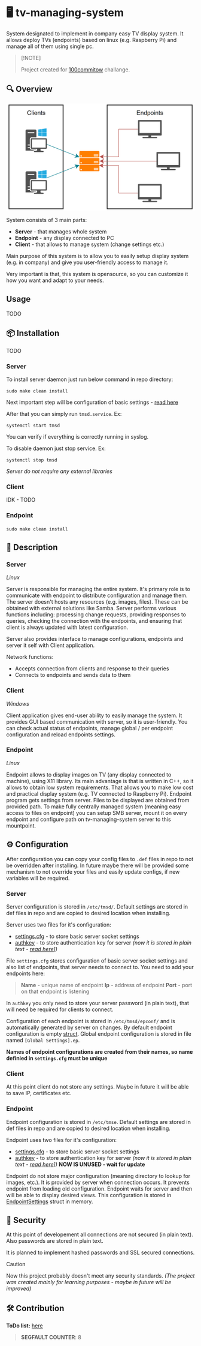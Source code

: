 # 🖥 tv-managing-system
System designated to implement in company easy TV display system.
It allows deploy TVs (endpoints) based on linux (e.g. Raspberry Pi) and manage all of them using single pc.

>
> \[!NOTE]
>
> Project created for [100commitow](https://100commitow.pl/) challange.

## 🔍 Overview
![System scheme](scheme.jpg "System scheme")

System consists of 3 main parts:
- **Server** - that manages whole system
- **Endpoint** - any display connected to PC
- **Client** - that allows to manage system (change settings etc.)

Main purpose of this system is to allow you to easily setup display system (e.g. in company) and give you user-friendly access to manage it.

Very important is that, this system is opensource, so you can customize it how you want and adapt to your needs.

## Usage
TODO

## 📦 Installation
TODO
### Server
To install server daemon just run below command in repo directory:
```
sudo make clean install
```
Next important step will be configuration of basic settings - [read here](#server-2)

After that you can simply run `tmsd.service`. Ex:
```
systemctl start tmsd
```
You can verify if everything is correctly running in syslog.

To disable daemon just stop service. Ex:
```
systemctl stop tmsd
```

*Server do not require any external libraries*

### Client
IDK - TODO

### Endpoint
`sudo make clean install`


## 📜 Description
### Server
*Linux*

Server is responsible for managing the entire system. It's primary role is to communicate with endpoint to distribute configuration and manage them. The server doesn't hosts any resources (e.g. images, files). These can be obtained with external solutions like Samba. Server performs various functions including: processing change requests, providing responses to queries, checking the connection with the endpoints, and ensuring that client is always updated with latest configuration.

Server also provides interface to manage configurations, endpoints and server it self with Client application.

Network functions:
- Accepts connection from clients and response to their queries
- Connects to endpoints and sends data to them

### Client
*Windows*

Client application gives end-user ability to easily manage the system. It provides GUI based communication with server, so it is user-friendly. You can check actual status of endpoints, manage global / per endpoint configuration and reload endpoints settings.

### Endpoint
*Linux*

Endpoint allows to display images on TV (any display connected to machine), using X11 library.
Its main advantage is that is written in C++, so it allows to obtain low system requirements. That allows you to make low cost and practical display system (e.g. TV connected to Raspberry Pi).
Endpoint program gets settings from server. Files to be displayed are obtained from provided path. To make fully centrally managed system (meaning easy access to files on endpoint) you can setup SMB server, mount it on every endpoint and configure path on tv-managing-system server to this mountpoint.

## ⚙ Configuration
After configuration you can copy your config files to `.def` files in repo to not be overridden after installing.
In future maybe there will be provided some mechanism to not override your files and easily update configs, if new variables will be required.

### Server
Server configuration is stored in `/etc/tmsd/`.
Default settings are stored in def files in repo and are copied to desired location when installing.

Server uses two files for it's configuration:
- [settings.cfg](server/setting.cfg.def) - to store basic server socket settings
- [authkey](server/authkey.def) - to store authentication key for server *(now it is stored in plain text - [read here](#security)])*

File `settings.cfg` stores configuration of basic server socket settings and also list of endpoints, that server needs to connect to.
You need to add your endpoints here:
> **Name** - unique name of endpoint
> **Ip** - address of endpoint
> **Port** - port on that endpoint is listening

In `authkey` you only need to store your server password (in plain text), that will need be required for clients to connect.

Configuration of each endpoint is stored in `/etc/tmsd/epconf/` and is automatically generated by server on changes.
By default endpoint configuration is empty [struct](shared/include/endpointsettings.h).
Global endpoint configuration is stored in file named `[Global Settings].ep`.

**Names of endpoint configurations are created from their names, so name definied in `settings.cfg` must be unique**

### Client
At this point client do not store any settings. Maybe in future it will be able to save IP, certificates etc.

### Endpoint
Endpoint configuration is stored in `/etc/tmse`.
Default settings are stored in def files in repo and are copied to desired location when installing.

Endpoint uses two files for it's configuration:
- [settings.cfg](endpoint/setting.cfg.def) - to store basic server socket settings
- [authkey](endpoint/authkey.def) - to store authentication key for server *(now it is stored in plain text - [read here](#security)])* **NOW IS UNUSED - wait for update**

Endpoint do not store major configuration (meaning directory to lookup for images, etc.).
It is provided by server when connection occurs. It prevents endpoint from loading old configuration.
Endpoint waits for server and then will be able to display desired views.
This configuration is stored in [EndpointSettings](shared/include/endpointsettings.h) struct in memory.

## 🔐 Security
At this point of developement all connections are not secured (in plain text). Also passwords are stored in plain text.

It is planned to implement hashed passwords and SSL secured connections.
> [!CAUTION]
> Now this project probably doesn't meet any security standards.
> *(The project was created mainly for learning purposes - maybe in future will be improved)*

## 🛠 Contribution
**ToDo list:** [here](TODO.md)

> **SEGFAULT COUNTER**: 8
